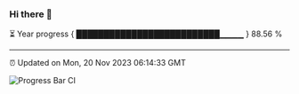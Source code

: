 ### Hi there 👋

⏳ Year progress { ██████████████████████████▁▁▁▁ } 88.56 %

---

⏰ Updated on Mon, 20 Nov 2023 06:14:33 GMT

![Progress Bar CI](https://github.com/liununu/liununu/workflows/Progress%20Bar%20CI/badge.svg)
